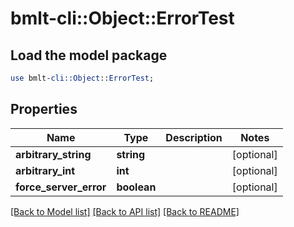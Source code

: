 # bmlt-cli::Object::ErrorTest

## Load the model package
```perl
use bmlt-cli::Object::ErrorTest;
```

## Properties
Name | Type | Description | Notes
------------ | ------------- | ------------- | -------------
**arbitrary_string** | **string** |  | [optional] 
**arbitrary_int** | **int** |  | [optional] 
**force_server_error** | **boolean** |  | [optional] 

[[Back to Model list]](../README.md#documentation-for-models) [[Back to API list]](../README.md#documentation-for-api-endpoints) [[Back to README]](../README.md)



